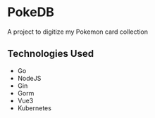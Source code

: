 # PokeDB
A project to digitize my Pokemon card collection

## Technologies Used
- Go
- NodeJS
- Gin
- Gorm
- Vue3
- Kubernetes
